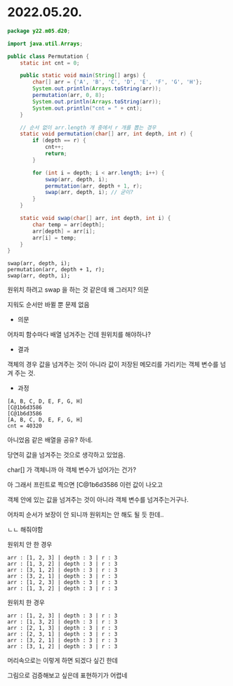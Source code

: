 # 2022.05.20.

```java
package y22.m05.d20;

import java.util.Arrays;

public class Permutation {
    static int cnt = 0;

    public static void main(String[] args) {
        char[] arr = {'A', 'B', 'C', 'D', 'E', 'F', 'G', 'H'};
        System.out.println(Arrays.toString(arr));
        permutation(arr, 0, 8);
        System.out.println(Arrays.toString(arr));
        System.out.println("cnt = " + cnt);
    }

    // 순서 없이 arr.length 개 중에서 r 개를 뽑는 경우
    static void permutation(char[] arr, int depth, int r) {
        if (depth == r) {
            cnt++;
            return;
        }

        for (int i = depth; i < arr.length; i++) {
            swap(arr, depth, i);
            permutation(arr, depth + 1, r);
            swap(arr, depth, i); // 굳이?
        }
    }

    static void swap(char[] arr, int depth, int i) {
        char temp = arr[depth];
        arr[depth] = arr[i];
        arr[i] = temp;
    }
}
```

```
swap(arr, depth, i);
permutation(arr, depth + 1, r);
swap(arr, depth, i);
```

원위치 하려고 swap 을 하는 것 같은데 왜 그러지? 의문

지워도 순서만 바뀔 뿐 문제 없음

* 의문

어차피 함수마다 배열 넘겨주는 건데 원위치를 해야하나?

* 결과

객체의 경우 값을 넘겨주는 것이 아니라 값이 저장된 메모리를 가리키는 객체 변수를 넘겨 주는 것.

* 과정

```
[A, B, C, D, E, F, G, H]
[C@1b6d3586
[C@1b6d3586
[A, B, C, D, E, F, G, H]
cnt = 40320
```

아니었음 같은 배열을 공유? 하네.

당연히 값을 넘겨주는 것으로 생각하고 있었음.

char[] 가 객체니까 아 객체 변수가 넘어가는 건가?

아 그래서 프린트로 찍으면 [C@1b6d3586 이런 값이 나오고

객체 안에 있는 값을 넘겨주는 것이 아니라 객체 변수를 넘겨주는거구나.

어차피 순서가 보장이 안 되니까 원위치는 안 해도 될 듯 한데..

ㄴㄴ 해줘야함

원위치 안 한 경우
```
arr : [1, 2, 3] | depth : 3 | r : 3
arr : [1, 3, 2] | depth : 3 | r : 3
arr : [3, 1, 2] | depth : 3 | r : 3
arr : [3, 2, 1] | depth : 3 | r : 3
arr : [1, 2, 3] | depth : 3 | r : 3
arr : [1, 3, 2] | depth : 3 | r : 3
```

원위치 한 경우
```
arr : [1, 2, 3] | depth : 3 | r : 3
arr : [1, 3, 2] | depth : 3 | r : 3
arr : [2, 1, 3] | depth : 3 | r : 3
arr : [2, 3, 1] | depth : 3 | r : 3
arr : [3, 2, 1] | depth : 3 | r : 3
arr : [3, 1, 2] | depth : 3 | r : 3
```

머리속으로는 이렇게 하면 되겠다 싶긴 한데

그림으로 검증해보고 싶은데 표현하기가 어렵네
